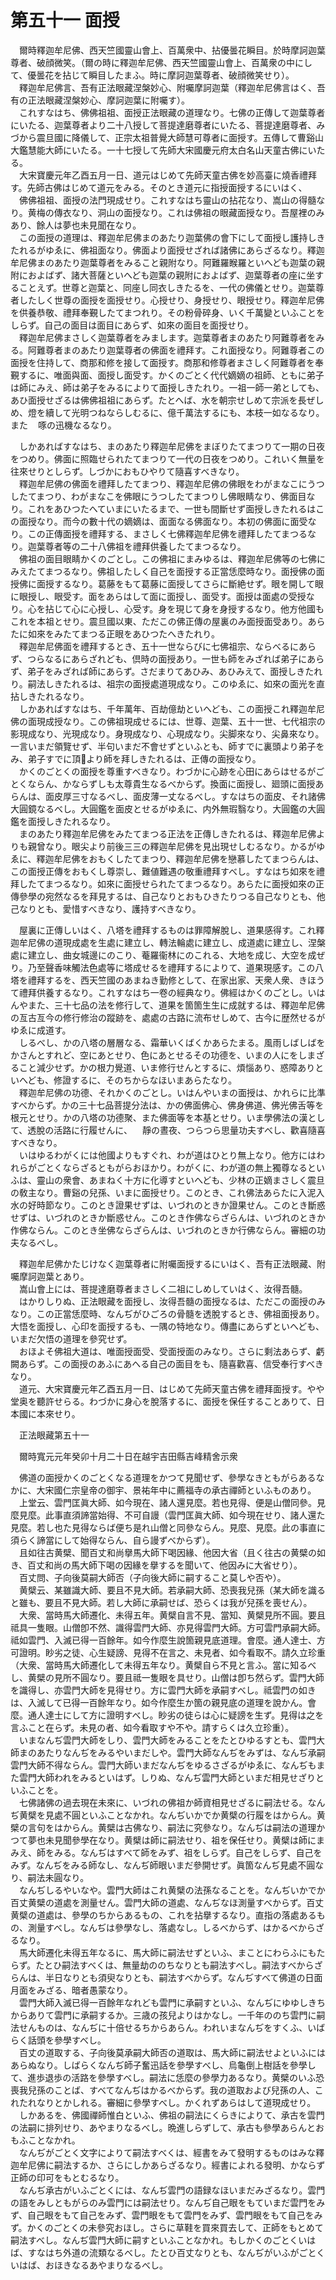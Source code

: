 # 第五十一 面授
　爾時釋迦牟尼佛、西天竺國靈山會上、百萬衆中、拈優曇花瞬目。於時摩訶迦葉尊者、破顔微笑。（爾の時に釋迦牟尼佛、西天竺國靈山會上、百萬衆の中にして、優曇花を拈じて瞬目したまふ。時に摩訶迦葉尊者、破顔微笑せり）。  
　釋迦牟尼佛言、吾有正法眼藏涅槃妙心、附囑摩訶迦葉（釋迦牟尼佛言はく、吾有の正法眼藏涅槃妙心、摩訶迦葉に附囑す）。  
　これすなはち、佛佛祖祖、面授正法眼藏の道理なり。七佛の正傳して迦葉尊者にいたる、迦葉尊者より二十八授して菩提達磨尊者にいたる、菩提達磨尊者、みづから震旦國に降儀して、正宗太祖普覺大師慧可尊者に面授す。五傳して曹谿山大鑑慧能大師にいたる。一十七授して先師大宋國慶元府太白名山天童古佛にいたる。  
　大宋寶慶元年乙酉五月一日、道元はじめて先師天童古佛を妙高臺に燒香禮拜す。先師古佛はじめて道元をみる。そのとき道元に指授面授するにいはく、  
　佛佛祖祖、面授の法門現成せり。これすなはち靈山の拈花なり、嵩山の得髓なり。黄梅の傳衣なり、洞山の面授なり。これは佛祖の眼藏面授なり。吾屋裡のみあり、餘人は夢也未見聞在なり。  
　この面授の道理は、釋迦牟尼佛まのあたり迦葉佛の會下にして面授し護持しきたれるがゆゑに、佛祖面なり。佛面より面授せざれば諸佛にあらざるなり。釋迦牟尼佛まのあたり迦葉尊者をみること親附なり。阿難羅睺羅といへども迦葉の親附におよばず、諸大菩薩といへども迦葉の親附におよばず、迦葉尊者の座に坐することえず。世尊と迦葉と、同座し同衣しきたるを、一代の佛儀とせり。迦葉尊者したしく世尊の面授を面授せり。心授せり、身授せり、眼授せり。釋迦牟尼佛を供養恭敬、禮拜奉覲したてまつれり。その粉骨碎身、いく千萬變といふことをしらず。自己の面目は面目にあらず、如來の面目を面授せり。  
　釋迦牟尼佛まさしく迦葉尊者をみまします。迦葉尊者まのあたり阿難尊者をみる。阿難尊者まのあたり迦葉尊者の佛面を禮拜す。これ面授なり。阿難尊者この面授を住持して、商那和修を接して面授す。商那和修尊者まさしく阿難尊者を奉覲するに、唯面與面、面授し面受す。かくのごとく代代嫡嫡の祖師、ともに弟子は師にみえ、師は弟子をみるによりて面授しきたれり。一祖一師一弟としても、あひ面授せざるは佛佛祖祖にあらず。たとへば、水を朝宗せしめて宗派を長ぜしめ、燈を續して光明つねならしむるに、億千萬法するにも、本枝一如なるなり。また<img width="16" height="16" src="_cykUCIp.png" border="0">啄の迅機なるなり。  
  
　しかあればすなはち、まのあたり釋迦牟尼佛をまぼりたてまつりて一期の日夜をつめり。佛面に照臨せられたてまつりて一代の日夜をつめり。これいく無量を往來せりとしらず。しづかにおもひやりて隨喜すべきなり。  
　釋迦牟尼佛の佛面を禮拜したてまつり、釋迦牟尼佛の佛眼をわがまなこにうつしたてまつり、わがまなこを佛眼にうつしたてまつりし佛眼睛なり、佛面目なり。これをあひつたへていまにいたるまで、一世も間斷せず面授しきたれるはこの面授なり。而今の數十代の嫡嫡は、面面なる佛面なり。本初の佛面に面受なり。この正傳面授を禮拜する、まさしく七佛釋迦牟尼佛を禮拜したてまつるなり。迦葉尊者等の二十八佛祖を禮拜供養したてまつるなり。  
　佛祖の面目眼睛かくのごとし。この佛祖にまみゆるは、釋迦牟尼佛等の七佛にみえたてまつるなり。佛祖したしく自己を面授する正當恁麼時なり。面授佛の面授佛に面授するなり。葛藤をもて葛藤に面授してさらに斷絶せず。眼を開して眼に眼授し、眼受す。面をあらはして面に面授し、面受す。面授は面處の受授なり。心を拈じて心に心授し、心受す。身を現じて身を身授するなり。他方他國もこれを本祖とせり。震旦國以東、ただこの佛正傳の屋裏のみ面授面受あり。あらたに如來をみたてまつる正眼をあひつたへきたれり。  
　釋迦牟尼佛面を禮拜するとき、五十一世ならびに七佛祖宗、ならべるにあらず、つらなるにあらざれども、倶時の面授あり。一世も師をみざれば弟子にあらず、弟子をみざれば師にあらず。さだまりてあひみ、あひみえて、面授しきたれり。嗣法しきたれるは、祖宗の面授處道現成なり。このゆゑに、如來の面光を直拈しきたれるなり。  
　しかあればすなはち、千年萬年、百劫億劫といへども、この面授これ釋迦牟尼佛の面現成授なり。この佛祖現成せるには、世尊、迦葉、五十一世、七代祖宗の影現成なり、光現成なり。身現成なり、心現成なり。尖脚來なり、尖鼻來なり。一言いまだ領覽せず、半句いまだ不會せずといふとも、師すでに裏頭より弟子をみ、弟子すでに頂𩕳より師を拜しきたれるは、正傳の面授なり。  
　かくのごとくの面授を尊重すべきなり。わづかに心跡を心田にあらはせるがごとくならん、かならずしも太尊貴生なるべからず。換面に面授し、廻頭に面授あらんは、面皮厚三寸なるべし、面皮薄一丈なるべし。すなはちの面皮、それ諸佛大圓鏡なるべし。大圓鑑を面皮とせるがゆゑに、内外無瑕翳なり。大圓鑑の大圓鑑を面授しきたれるなり。  
　まのあたり釋迦牟尼佛をみたてまつる正法を正傳しきたれるは、釋迦牟尼佛よりも親曾なり。眼尖より前後三三の釋迦牟尼佛を見出現せしむるなり。かるがゆゑに、釋迦牟尼佛をおもくしたてまつり、釋迦牟尼佛を戀慕したてまつらんは、この面授正傳をおもくし尊崇し、難値難遇の敬重禮拜すべし。すなはち如來を禮拜したてまつるなり。如來に面授せられたてまつるなり。あらたに面授如來の正傳參學の宛然なるを拜見するは、自己なりとおもひきたりつる自己なりとも、他己なりとも、愛惜すべきなり、護持すべきなり。  
  
　屋裏に正傳しいはく、八塔を禮拜するものは罪障解脫し、道果感得す。これ釋迦牟尼佛の道現成處を生處に建立し、轉法輪處に建立し、成道處に建立し、涅槃處に建立し、曲女城邊にのこり、菴羅衞林にのこれる、大地を成じ、大空を成ぜり。乃至聲香味觸法色處等に塔成せるを禮拜するによりて、道果現感す。この八塔を禮拜するを、西天竺國のあまねき勤修として、在家出家、天衆人衆、きほうて禮拜供養するなり。これすなはち一卷の經典なり。佛經はかくのごとし。いはんやまた、三十七品の法を修行して、道果を箇箇生生に成就するは、釋迦牟尼佛の亙古亙今の修行修治の蹤跡を、處處の古路に流布せしめて、古今に歴然せるがゆゑに成道す。  
　しるべし、かの八塔の層層なる、霜華いくばくかあらたまる。風雨しばしばをかさんとすれど、空にあとせり、色にあとせるその功德を、いまの人にをしまざること減少せず。かの根力覺道、いま修行せんとするに、煩惱あり、惑障ありといへども、修證するに、そのちからなほいまあらたなり。  
　釋迦牟尼佛の功德、それかくのごとし。いはんやいまの面授は、かれらに比準すべからず。かの三十七品菩提分法は、かの佛面佛心、佛身佛道、佛光佛舌等を根元とせり。かの八塔の功德聚、また佛面等を本基とせり。いま學佛法の漢として、透脫の活路に行履せんに、<img width="16" height="16" src="_c0Rg_pC.png" border="0">靜の晝夜、つらつら思量功夫すべし、歡喜隨喜すべきなり。  
　いはゆるわがくには他國よりもすぐれ、わが道はひとり無上なり。他方にはわれらがごとくならざるともがらおほかり。わがくに、わが道の無上獨尊なるといふは、靈山の衆會、あまねく十方に化導すといへども、少林の正嫡まさしく震旦の敎主なり。曹谿の兒孫、いまに面授せり。このとき、これ佛法あらたに入泥入水の好時節なり。このとき證果せずは、いづれのときか證果せん。このとき斷惑せずは、いづれのときか斷惑せん。このとき作佛ならざらんは、いづれのときか作佛ならん。このとき坐佛ならざらんは、いづれのときか行佛ならん。審細の功夫なるべし。  
  
　釋迦牟尼佛かたじけなく迦葉尊者に附囑面授するにいはく、吾有正法眼藏、附囑摩訶迦葉とあり。  
　嵩山會上には、菩提達磨尊者まさしく二祖にしめしていはく、汝得吾髓。  
　はかりしりぬ、正法眼藏を面授し、汝得吾髓の面授なるは、ただこの面授のみなり。この正當恁麼時、なんぢがひごろの骨髓を透脫するとき、佛祖面授あり。大悟を面授し、心印を面授するも、一隅の特地なり。傳盡にあらずといへども、いまだ欠悟の道理を參究せず。  
　おほよそ佛祖大道は、唯面授面受、受面授面のみなり。さらに剩法あらず、虧闕あらず。この面授のあふにあへる自己の面目をも、隨喜歡喜、信受奉行すべきなり。  
　道元、大宋寶慶元年乙酉五月一日、はじめて先師天童古佛を禮拜面授す。やや堂奥を聽許せらる。わづかに身心を脫落するに、面授を保任することありて、日本國に本來せり。  
  
　正法眼藏第五十一  
  
　爾時寬元元年癸卯十月二十日在越宇吉田縣吉峰精舍示衆  
  
　佛道の面授かくのごとくなる道理をかつて見聞せず、參學なきともがらあるなかに、大宋國仁宗皇帝の御宇、景祐年中に薦福寺の承古禪師といふものあり。  
　上堂云、雲門匡眞大師、如今現在、諸人還見麼。若也見得、便是山僧同參。見麼見麼。此事直須諦當始得、不可自謾（雲門匡眞大師、如今現在せり、諸人還た見麼。若し也た見得ならば便ち是れ山僧と同參ならん。見麼、見麼。此の事直に須らく諦當にして始得ならん、自ら謾ずべからず）。  
　且如往古黄檗、聞百丈和尚擧馬大師下喝因緣、他因大省（且く往古の黄檗の如き、百丈和尚の馬大師下喝の因緣を擧するを聞いて、他因みに大省せり）。  
　百丈問、子向後莫嗣大師否（子向後大師に嗣すること莫しや否や）。  
　黄檗云、某雖識大師、要且不見大師。若承嗣大師、恐喪我兒孫（某大師を識ると雖も、要且不見大師。若し大師に承嗣せば、恐らくは我が兒孫を喪せん）。  
　大衆、當時馬大師遷化、未得五年。黄檗自言不見、當知、黄檗見所不圓。要且祗具一隻眼。山僧卽不然、識得雲門大師、亦見得雲門大師。方可雲門承嗣大師。祗如雲門、入滅已得一百餘年。如今作麼生說箇親見底道理。會麼。通人達士、方可證明。眇劣之徒、心生疑謗、見得不在言之、未見者、如今看取不。請久立珍重（大衆、當時馬大師遷化して未得五年なり。黄檗自ら不見と言ふ。當に知るべし、黄檗の見所不圓なり。要且祗一隻眼を具せり。山僧は卽ち然らず。雲門大師を識得し、亦雲門大師を見得せり。方に雲門大師を承嗣すべし。祗雲門の如きは、入滅して已得一百餘年なり。如今作麼生か箇の親見底の道理を說かん。會麼。通人達士にして方に證明すべし。眇劣の徒らは心に疑謗を生ず。見得は之を言ふこと在らず。未見の者、如今看取すや不や。請すらくは久立珍重）。  
　いまなんぢ雲門大師をしり、雲門大師をみることをたとひゆるすとも、雲門大師まのあたりなんぢをみるやいまだしや。雲門大師なんぢをみずは、なんぢ承嗣雲門大師不得ならん。雲門大師いまだなんぢをゆるさざるがゆゑに、なんぢもまた雲門大師われをみるといはず。しりぬ、なんぢ雲門大師といまだ相見せざりといふことを。  
　七佛諸佛の過去現在未來に、いづれの佛祖か師資相見せざるに嗣法せる。なんぢ黄檗を見處不圓といふことなかれ。なんぢいかでか黄檗の行履をはからん。黄檗の言句をはからん。黄檗は古佛なり、嗣法に究參なり。なんぢは嗣法の道理かつて夢也未見聞參學在なり。黄檗は師に嗣法せり、祖を保任せり。黄檗は師にまみえ、師をみる。なんぢはすべて師をみず、祖をしらず。自己をしらず、自己をみず。なんぢをみる師なし、なんぢ師眼いまだ參開せず。眞箇なんぢ見處不圓なり、嗣法未圓なり。  
　なんぢしるやいなや。雲門大師はこれ黄檗の法孫なることを。なんぢいかでか百丈黄檗の道處を測量せん。雲門大師の道處、なんぢなほ測量すべからず。百丈黄檗の道處は、參學のちからあるもの、これを拈擧するなり。直指の落處あるもの、測量すべし。なんぢは參學なし、落處なし。しるべからず、はかるべからざるなり。  
　馬大師遷化未得五年なるに、馬大師に嗣法せずといふ、まことにわらふにもたらず。たとひ嗣法すべくは、無量劫ののちなりとも嗣法すべし。嗣法すべからざらんは、半日なりとも須臾なりとも、嗣法すべからず。なんぢすべて佛道の日面月面をみざる、暗者愚蒙なり。  
　雲門大師入滅已得一百餘年なれども雲門に承嗣すといふ、なんぢにゆゆしきちからありて雲門に承嗣するか。三歳の孩兒よりはかなし。一千年ののち雲門に嗣法せんものは、なんぢに十倍せるちからあらん。われいまなんぢをすくふ、いばらく話頭を參學すべし。  
　百丈の道取する、子向後莫承嗣大師否の道取は、馬大師に嗣法せよといふにはあらぬなり。しばらくなんぢ師子奮迅話を參學すべし、烏龜倒上樹話を參學して、進歩退歩の活路を參學すべし。嗣法に恁麼の參學力あるなり。黄檗のいふ恐喪我兒孫のことば、すべてなんぢはかるべからず。我の道取および兒孫の人、これたれなりとかしれる。審細に參學すべし。かくれずあらはして道現成せり。  
　しかあるを、佛國禪師惟白といふ、佛祖の嗣法にくらきによりて、承古を雲門の法嗣に排列せり、あやまりなるべし。晩進しらずして、承古も參學あらんとおもふことなかれ。  
　なんぢがごとく文字によりて嗣法すべくは、經書をみて發明するものはみな釋迦牟尼佛に嗣法するか、さらにしかあらざるなり。經書によれる發明、かならず正師の印可をもとむるなり。  
　なんぢ承古がいふごとくには、なんぢ雲門の語録なほいまだみざるなり。雲門の語をみしともがらのみ雲門には嗣法せり。なんぢ自己眼をもていまだ雲門をみず、自己眼をもて自己をみず、雲門眼をもて雲門をみず、雲門眼をもて自己をみず。かくのごとくの未參究おほし。さらに草鞋を買來買去して、正師をもとめて嗣法すべし。なんぢ雲門大師に嗣すといふことなかれ。もしかくのごとくいはば、すなはち外道の流類なるべし。たとひ百丈なりとも、なんぢがいふがごとくいはば、おほきなるあやまりなるべし。